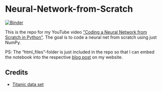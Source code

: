# Neural-Network-from-Scratch
[![Binder](https://mybinder.org/badge_logo.svg)](https://mybinder.org/v2/gh/SebastianMantey/Neural-Network-from-Scratch/master)

This is the repo for my YouTube video ["Coding a Neural Network from Scratch in Python"](https://www.youtube.com/watch?v=PcfCEt5GdLY). The goal is to code a neural net from scratch using just NumPy.

PS: The “html_files”-folder is just included in the repo so that I can embed the notebook into the respective [blog post](https://www.sebastian-mantey.com/code-blog/coding-a-neural-net-from-scratch-python) on my website.

## Credits
- [Titanic data set](https://www.kaggle.com/c/titanic)
